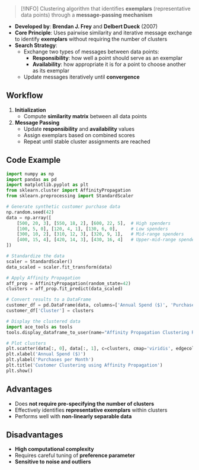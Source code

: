 > [!INFO]
> Clustering algorithm that identifies **exemplars** (representative data points) through a **message-passing mechanism**

- **Developed by**: **Brendan J. Frey** and **Delbert Dueck** (2007)
- **Core Principle**: Uses pairwise similarity and iterative message exchange to identify **exemplars** without requiring the number of clusters
- **Search Strategy**:
	- Exchange two types of messages between data points:
		- **Responsibility**: how well a point should serve as an exemplar
		- **Availability**: how appropriate it is for a point to choose another as its exemplar
	- Update messages iteratively until **convergence**

## Workflow

1. **Initialization**
	- Compute **similarity matrix** between all data points
2. **Message Passing**
	- Update **responsibility** and **availability** values
	- Assign exemplars based on combined scores
	- Repeat until stable cluster assignments are reached

## Code Example

```python
import numpy as np
import pandas as pd
import matplotlib.pyplot as plt
from sklearn.cluster import AffinityPropagation
from sklearn.preprocessing import StandardScaler

# Generate synthetic customer purchase data
np.random.seed(42)
data = np.array([
    [500, 20, 3], [550, 18, 2], [600, 22, 5],  # High spenders
    [100, 5, 0], [120, 4, 1], [130, 6, 0],     # Low spenders
    [300, 10, 2], [310, 12, 3], [320, 9, 1],   # Mid-range spenders
    [400, 15, 4], [420, 14, 3], [430, 16, 4]   # Upper-mid-range spenders
])

# Standardize the data
scaler = StandardScaler()
data_scaled = scaler.fit_transform(data)

# Apply Affinity Propagation
aff_prop = AffinityPropagation(random_state=42)
clusters = aff_prop.fit_predict(data_scaled)

# Convert results to a DataFrame
customer_df = pd.DataFrame(data, columns=['Annual Spend ($)', 'Purchases per Month', 'Returns'])
customer_df['Cluster'] = clusters

# Display the clustered data
import ace_tools as tools
tools.display_dataframe_to_user(name="Affinity Propagation Clustering Results", dataframe=customer_df)

# Plot clusters
plt.scatter(data[:, 0], data[:, 1], c=clusters, cmap='viridis', edgecolors='k', s=100)
plt.xlabel('Annual Spend ($)')
plt.ylabel('Purchases per Month')
plt.title('Customer Clustering using Affinity Propagation')
plt.show()
```

## Advantages

- Does **not require pre-specifying the number of clusters**
- Effectively identifies **representative exemplars** within clusters
- Performs well with **non-linearly separable data**

## Disadvantages

- **High computational complexity**
- Requires careful tuning of **preference parameter**
- **Sensitive to noise and outliers**